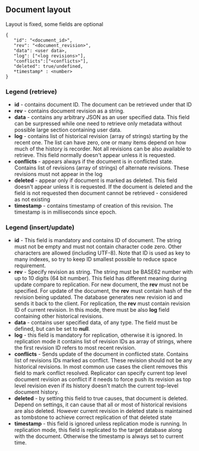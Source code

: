 ## Document layout

Layout is fixed, some fields are optional

```
{
   "id": "<document_id>",
   "rev": "<document_revision>",
   "data": <user data>,
   "log": ["<log revisions>"],
   "conflicts":["<conflicts>"],
   "deleted": true/undefined,
   *timestamp* : <number>
}
```

### Legend (retrieve)

- **id** - contains document ID. The document can be retrieved under that ID
- **rev** - contains document revision as a string. 
- **data** - contains any arbitrary JSON as an user specified data. This field can be surpressed while one need to retrieve only metadata without possible large section containing user data.
- **log** - contains list of historical revision (array of strings) starting by the recent one. The list can have zero, one or many items depend on how much of the history is recorder. Not all revisions can be also available to retrieve. This
field normally doesn't appear unless it is requested.
- **conflicts** - appears always if the document is in conflicted state. Contains list of revisions (array of strings) of alternate revisions. These revisions must not appear in the log
- **deleted** - appear only if document is marked as deleted. This field doesn't appear unless it is requested. If the document is deleted and the field is not requested then document cannot be retrieved - considered as not existing
- **timestamp** - contains timestamp of creation of this revision. The timestamp is in milliseconds since epoch.

### Legend (insert/update)

- **id** - This field is mandatory and contains ID of document. The string must not be empty and must not contain character
code zero. Other characters are allowed (including UTF-8). Note that ID is used as key to many indexes, so try to keep
ID smallest possible to reduce space requirement.
- **rev** - Specify revision as string. The string must be BASE62 number with up to 10 digits (64 bit number). This field
has different meaning during update compare to replication. For new document, the **rev** must not be specified. For
update of the document, the **rev** must contain hash of the revision being updated. The database generates new revision id and sends it back to the client. For replication, the **rev** must contain revision ID of current revision. In this mode, there must be also **log** field containing other historical revisions.   
- **data** - contains user specified data, of any type. The field must be defined, but can be set to **null**.
- **log** - this field is mandatory for replication, otherwise it is ignored. In replication mode it contains list of 
revision IDs as array of strings, where the first revision ID refers to most recent revision.
- **conflicts** - Sends update of the document in conflicted state. Contains list of revisions IDs marked as conflict. These
revision should not be any historical revisions. In most common use cases the client removes this field to mark conflict resolved. Replicator can specify current top level document revision as conflict if it needs to force push its revision
as top level revision even if its history doesn't match the current top-level document history.
- **deleted** - by setting this field to true causes, that document is deleted. Depend on settings, it can cause that all or most of historical revisions are also deleted. However current revision in deleted state is maintained as tombstone to achieve correct replication of that deleted state
- **timestamp** - this field is ignored unless replication mode is running. In replication mode, this field is replicated to the target database along with the document. Otherwise the timestamp is always set to current time.

